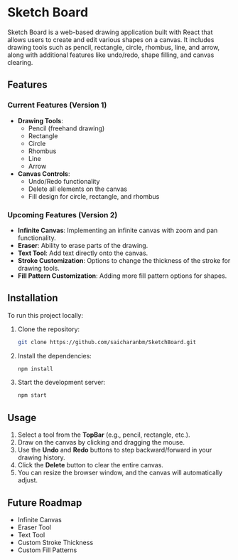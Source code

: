 # Sketch Board

Sketch Board is a web-based drawing application built with React that allows users to create and edit various shapes on a canvas. It includes drawing tools such as pencil, rectangle, circle, rhombus, line, and arrow, along with additional features like undo/redo, shape filling, and canvas clearing.

## Features

### Current Features (Version 1)

- **Drawing Tools**:
  - Pencil (freehand drawing)
  - Rectangle
  - Circle
  - Rhombus
  - Line
  - Arrow
- **Canvas Controls**:
  - Undo/Redo functionality
  - Delete all elements on the canvas
  - Fill design for circle, rectangle, and rhombus

### Upcoming Features (Version 2)

- **Infinite Canvas**: Implementing an infinite canvas with zoom and pan functionality.
- **Eraser**: Ability to erase parts of the drawing.
- **Text Tool**: Add text directly onto the canvas.
- **Stroke Customization**: Options to change the thickness of the stroke for drawing tools.
- **Fill Pattern Customization**: Adding more fill pattern options for shapes.

## Installation

To run this project locally:

1. Clone the repository:
   ```bash
   git clone https://github.com/saicharanbm/SketchBoard.git
   ```
2. Install the dependencies:

   ```bash
   npm install

   ```

3. Start the development server:

   ```bash
   npm start

   ```

## Usage

1. Select a tool from the **TopBar** (e.g., pencil, rectangle, etc.).
2. Draw on the canvas by clicking and dragging the mouse.
3. Use the **Undo** and **Redo** buttons to step backward/forward in your drawing history.
4. Click the **Delete** button to clear the entire canvas.
5. You can resize the browser window, and the canvas will automatically adjust.

## Future Roadmap

- Infinite Canvas
- Eraser Tool
- Text Tool
- Custom Stroke Thickness
- Custom Fill Patterns
